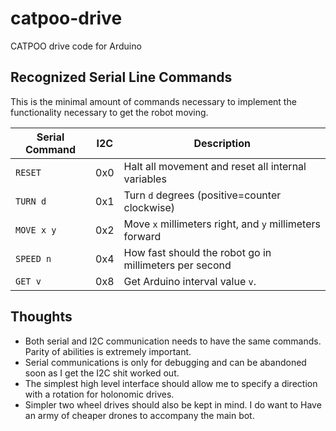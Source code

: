 # catpoo-drive
CATPOO drive code for Arduino

## Recognized Serial Line Commands

This is the minimal amount of commands necessary to implement the
functionality necessary to get the robot moving.

| Serial Command    | I2C  |  Description                                             |
|-------------------|------|----------------------------------------------------------|
| `RESET`           | 0x0 | Halt all movement and reset all internal variables        |
| `TURN d`          | 0x1 | Turn `d` degrees (positive=counter clockwise)             |
| `MOVE x y`        | 0x2 | Move `x` millimeters right, and `y` millimeters forward   |
| `SPEED n`         | 0x4 | How fast should the robot go in millimeters per second    |
| `GET v`           | 0x8 | Get Arduino interval value `v`.                           |

## Thoughts

* Both serial and I2C communication needs to have the same commands.
  Parity of abilities is extremely important.
* Serial communications is only for debugging and can be abandoned
  soon as I get the I2C shit worked out.
* The simplest high level interface should allow me to specify a
  direction with a rotation for holonomic drives.
* Simpler two wheel drives should also be kept in mind. I do want to Have
  an army of cheaper drones to accompany the main bot.
